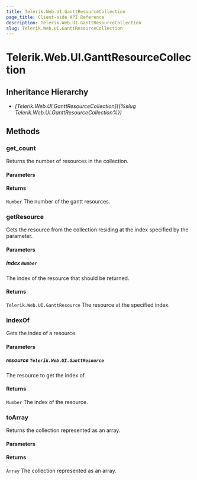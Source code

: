 ```yaml
---
title: Telerik.Web.UI.GanttResourceCollection
page_title: Client-side API Reference
description: Telerik.Web.UI.GanttResourceCollection
slug: Telerik.Web.UI.GanttResourceCollection
---
```


# Telerik.Web.UI.GanttResourceCollection  

## Inheritance Hierarchy

* *[Telerik.Web.UI.GanttResourceCollection]({%slug Telerik.Web.UI.GanttResourceCollection%})*


## Methods




### get_count

Returns the number of resources in the collection.

#### Parameters

#### Returns

`Number` The number of the gantt resources.




### getResource

Gets the resource from the collection residing at the index specified by the parameter.

#### Parameters

##### index `Number`

The index of the resource that should be returned.

#### Returns

`Telerik.Web.UI.GanttResource` The resource at the specified index.




### indexOf

Gets the index of a resource.

#### Parameters

##### resource `Telerik.Web.UI.GanttResource`

The resource to get the index of.

#### Returns

`Number` The index of the resource.




### toArray

Returns the collection represented as an array.

#### Parameters

#### Returns

`Array` The collection represented as an array.

